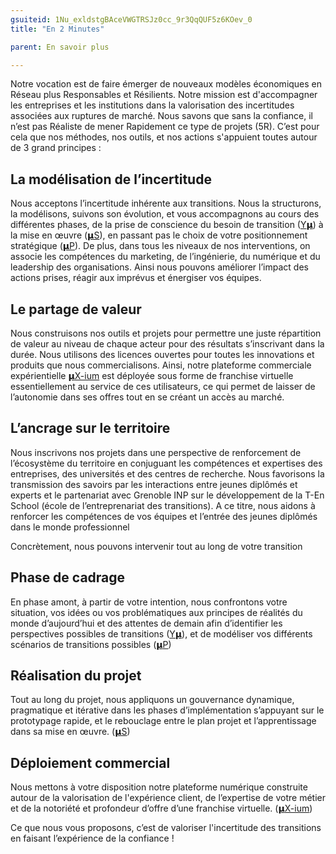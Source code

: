 ```yaml
---
gsuiteid: 1Nu_exldstgBAceVWGTRSJz0cc_9r3QqQUF5z6KOev_0
title: "En 2 Minutes"

parent: En savoir plus

---
```


Notre vocation est de faire émerger de nouveaux modèles économiques en Réseau plus Responsables et Résilients. Notre mission est d'accompagner les entreprises et les institutions dans la valorisation des incertitudes associées aux ruptures de marché. Nous savons que sans la confiance, il n’est pas Réaliste de mener Rapidement ce type de projets (5R). C’est pour cela que nos méthodes, nos outils, et nos actions s'appuient toutes autour de 3 grand principes :

La modélisation de l’incertitude
--------------------------------

Nous acceptons l’incertitude inhérente aux transitions. Nous la structurons, la modélisons, suivons son évolution, et vous accompagnons au cours des différentes phases, de la prise de conscience du besoin de transition ([Y](https://www.google.com/url?q=https://aurora-5r.fr/offres/Vale/&sa=D&source=editors&ust=1623858052886000&usg=AOvVaw1u0ROl6Y3Liy912eKAdElW)[𝝻](https://www.google.com/url?q=https://aurora-5r.fr/offres/Vale/&sa=D&source=editors&ust=1623858052887000&usg=AOvVaw2tNyjrIio8jG_uphVYfbFU)) à la mise en œuvre ([𝝻S](https://www.google.com/url?q=https://aurora-5r.fr/offres/P/&sa=D&source=editors&ust=1623858052887000&usg=AOvVaw22aWfbsFKc7V-wvUYZUMPP)), en passant pas le choix de votre positionnement stratégique ([𝝻P](https://www.google.com/url?q=https://aurora-5r.fr/offres/Mze/&sa=D&source=editors&ust=1623858052888000&usg=AOvVaw0QkKgTJZWBumvV3Qy4b7EL)). De plus, dans tous les niveaux de nos interventions, on associe les compétences du marketing, de l’ingénierie, du numérique et du leadership des organisations. Ainsi nous pouvons améliorer l’impact des actions prises, réagir aux imprévus et énergiser vos équipes.

Le partage de valeur
--------------------

Nous construisons nos outils et projets pour permettre une juste répartition de valeur au niveau de chaque acteur pour des résultats s’inscrivant dans la durée. Nous utilisons des licences ouvertes pour toutes les innovations et produits que nous commercialisons. Ainsi, notre plateforme commerciale expérientielle [𝝻](https://www.google.com/url?q=https://aurora-5r.fr/offres/Xium/&sa=D&source=editors&ust=1623858052889000&usg=AOvVaw0fBGDHdrJsDnuJmVUYmRqR)[X-ium](https://www.google.com/url?q=https://aurora-5r.fr/offres/Xium/&sa=D&source=editors&ust=1623858052890000&usg=AOvVaw3ULTz-FPzcyjfIy2pvNxcX) est déployée sous forme de franchise virtuelle essentiellement au service de ces utilisateurs, ce qui permet de laisser de l’autonomie dans ses offres tout en se créant un accès au marché.

L’ancrage sur le territoire
---------------------------

Nous inscrivons nos projets dans une perspective de renforcement de l’écosystème du territoire en conjuguant les compétences et expertises des entreprises, des universités et des centres de recherche. Nous favorisons la transmission des savoirs par les interactions entre jeunes diplômés et experts et le partenariat avec Grenoble INP sur le développement de la T-En School (école de l’entreprenariat des transitions). A ce titre, nous aidons à renforcer les compétences de vos équipes et l’entrée des jeunes diplômés dans le monde professionnel

Concrètement, nous pouvons intervenir tout au long de votre transition 

Phase de cadrage
----------------

En phase amont, à partir de votre intention, nous confrontons votre situation, vos idées ou vos problématiques aux principes de réalités du monde d’aujourd’hui et des attentes de demain afin d’identifier les perspectives possibles de transitions ([Y𝝻](https://www.google.com/url?q=https://aurora-5r.fr/offres/vale/&sa=D&source=editors&ust=1623858052892000&usg=AOvVaw0ZYNAJQMrpg2gQNH3i8QrB)), et de modéliser vos différents scénarios de transitions possibles ([𝝻](https://www.google.com/url?q=https://aurora-5r.fr/offres/Mze/&sa=D&source=editors&ust=1623858052894000&usg=AOvVaw3H-8j1rDQ6Ssaan5s1frPh)[P](https://www.google.com/url?q=https://aurora-5r.fr/offres/Mze/&sa=D&source=editors&ust=1623858052895000&usg=AOvVaw0HURoGNCzx1AJcEP-YimxU))

Réalisation du projet
---------------------

Tout au long du projet, nous appliquons un gouvernance dynamique, pragmatique et itérative dans les phases d’implémentation s’appuyant sur le prototypage rapide, et le rebouclage entre le plan projet et l’apprentissage dans sa mise en œuvre. ([𝝻S](https://www.google.com/url?q=https://aurora-5r.fr/offres/P/&sa=D&source=editors&ust=1623858052896000&usg=AOvVaw0b9du7o-BqJKTAxmh-inhE))

Déploiement commercial
----------------------

Nous mettons à votre disposition notre plateforme numérique construite autour de la valorisation de l'expérience client, de l’expertise de votre métier et de la notoriété et profondeur d’offre d’une franchise virtuelle. ([𝝻](https://www.google.com/url?q=https://aurora-5r.fr/offres/Xium/&sa=D&source=editors&ust=1623858052897000&usg=AOvVaw04q1GA9woCHEw517FJ5RHV)[X-ium](https://www.google.com/url?q=https://aurora-5r.fr/offres/Xium/&sa=D&source=editors&ust=1623858052897000&usg=AOvVaw04q1GA9woCHEw517FJ5RHV))

Ce que nous vous proposons, c’est de valoriser l'incertitude des transitions en faisant l’expérience de la confiance !

